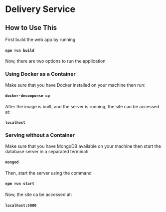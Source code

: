 # Delivery Service

## How to Use This

First build the web app by running

#### `npm run build`

Now, there are two options to run the application

### Using Docker as a Container

Make sure that you have Docker installed on your machine then run:

#### `docker-decomponse up`

After the image is built, and the server is running, the site can be accessed at:

#### `localhost`

### Serving without a Container

Make sure that you have MongoDB available on your machine then start the database server in a separated terminal:

#### `mongod`

Then, start the server using the command

#### `npm run start`

Now, the site ca be accessed at:

#### `localhost:5000`
